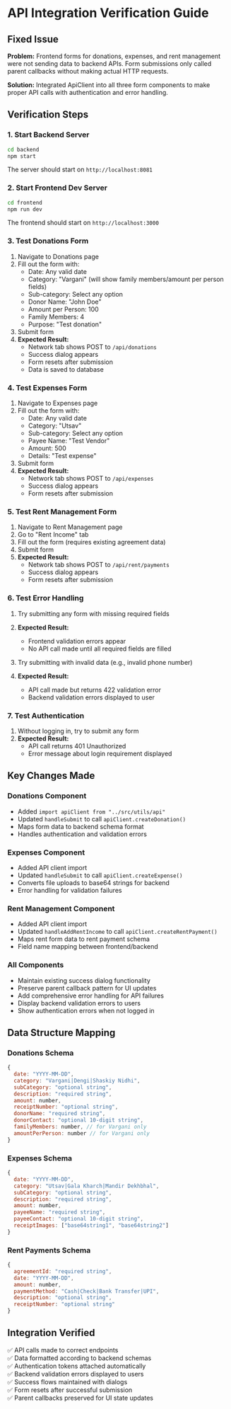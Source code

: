 # API Integration Verification Guide

## Fixed Issue
**Problem:** Frontend forms for donations, expenses, and rent management were not sending data to backend APIs. Form submissions only called parent callbacks without making actual HTTP requests.

**Solution:** Integrated ApiClient into all three form components to make proper API calls with authentication and error handling.

## Verification Steps

### 1. Start Backend Server
```bash
cd backend
npm start
```
The server should start on `http://localhost:8081`

### 2. Start Frontend Dev Server  
```bash
cd frontend
npm run dev
```
The frontend should start on `http://localhost:3000`

### 3. Test Donations Form
1. Navigate to Donations page
2. Fill out the form with:
   - Date: Any valid date
   - Category: "Vargani" (will show family members/amount per person fields)
   - Sub-category: Select any option
   - Donor Name: "John Doe" 
   - Amount per Person: 100
   - Family Members: 4
   - Purpose: "Test donation"
3. Submit form
4. **Expected Result:**
   - Network tab shows POST to `/api/donations` 
   - Success dialog appears
   - Form resets after submission
   - Data is saved to database

### 4. Test Expenses Form  
1. Navigate to Expenses page
2. Fill out the form with:
   - Date: Any valid date
   - Category: "Utsav"
   - Sub-category: Select any option  
   - Payee Name: "Test Vendor"
   - Amount: 500
   - Details: "Test expense"
3. Submit form
4. **Expected Result:**
   - Network tab shows POST to `/api/expenses`
   - Success dialog appears
   - Form resets after submission

### 5. Test Rent Management Form
1. Navigate to Rent Management page  
2. Go to "Rent Income" tab
3. Fill out the form (requires existing agreement data)
4. Submit form
5. **Expected Result:**
   - Network tab shows POST to `/api/rent/payments`
   - Success dialog appears
   - Form resets after submission

### 6. Test Error Handling
1. Try submitting any form with missing required fields
2. **Expected Result:**
   - Frontend validation errors appear
   - No API call made until all required fields are filled

3. Try submitting with invalid data (e.g., invalid phone number)
4. **Expected Result:**
   - API call made but returns 422 validation error
   - Backend validation errors displayed to user

### 7. Test Authentication
1. Without logging in, try to submit any form
2. **Expected Result:**
   - API call returns 401 Unauthorized
   - Error message about login requirement displayed

## Key Changes Made

### Donations Component
- Added `import apiClient from "../src/utils/api"`
- Updated `handleSubmit` to call `apiClient.createDonation()`
- Maps form data to backend schema format
- Handles authentication and validation errors

### Expenses Component  
- Added API client import
- Updated `handleSubmit` to call `apiClient.createExpense()`
- Converts file uploads to base64 strings for backend
- Error handling for validation failures

### Rent Management Component
- Added API client import  
- Updated `handleAddRentIncome` to call `apiClient.createRentPayment()`
- Maps rent form data to rent payment schema
- Field name mapping between frontend/backend

### All Components
- Maintain existing success dialog functionality
- Preserve parent callback pattern for UI updates
- Add comprehensive error handling for API failures
- Display backend validation errors to users
- Show authentication errors when not logged in

## Data Structure Mapping

### Donations Schema
```javascript
{
  date: "YYYY-MM-DD",
  category: "Vargani|Dengi|Shaskiy Nidhi", 
  subCategory: "optional string",
  description: "required string",
  amount: number,
  receiptNumber: "optional string",
  donorName: "required string", 
  donorContact: "optional 10-digit string",
  familyMembers: number, // for Vargani only
  amountPerPerson: number // for Vargani only
}
```

### Expenses Schema
```javascript
{
  date: "YYYY-MM-DD",
  category: "Utsav|Gala Kharch|Mandir Dekhbhal",
  subCategory: "optional string", 
  description: "required string",
  amount: number,
  payeeName: "required string",
  payeeContact: "optional 10-digit string",
  receiptImages: ["base64string1", "base64string2"]
}
```

### Rent Payments Schema  
```javascript
{
  agreementId: "required string",
  date: "YYYY-MM-DD", 
  amount: number,
  paymentMethod: "Cash|Check|Bank Transfer|UPI",
  description: "optional string",
  receiptNumber: "optional string"
}
```

## Integration Verified
✅ API calls made to correct endpoints  
✅ Data formatted according to backend schemas  
✅ Authentication tokens attached automatically  
✅ Backend validation errors displayed to users  
✅ Success flows maintained with dialogs  
✅ Form resets after successful submission  
✅ Parent callbacks preserved for UI state updates